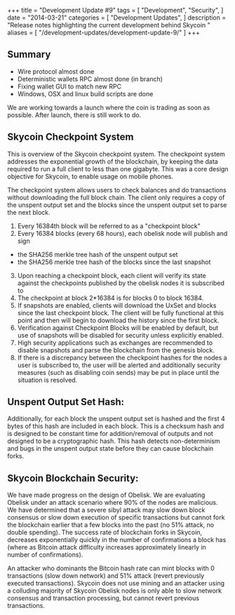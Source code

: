 +++
title = "Development Update #9"
tags = [
    "Development",
    "Security",
]
date = "2014-03-21"
categories = [
    "Development Updates",
]
description = "Release notes highlighting the current development behind Skycoin  "
aliases = [
	"/development-updates/development-update-9/"
]
+++

## Summary

- Wire protocol almost done
- Deterministic wallets RPC almost done (in branch)
- Fixing wallet GUI to match new RPC
- Windows, OSX and linux build scripts are done

We are working towards a launch where the coin is trading as soon as possible. After launch, there is still work to do.

## Skycoin Checkpoint System

This is overview of the Skycoin checkpoint system. The checkpoint system addresses the exponential growth of the blockchain, by keeping the data required to run a full client to less than one gigabyte. This was a core design objective for Skycoin, to enable usage on mobile phones.

The checkpoint system allows users to check balances and do transactions without downloading the full block chain. The client only requires a copy of the unspent output set and the blocks since the unspent output set to parse the next block.

1. Every 16384th block will be referred to as a "checkpoint block"
2. Every 16384 blocks (every 68 hours), each obelisk node will publish and sign
- the SHA256 merkle tree hash of the unspent output set
- the SHA256 merkle tree hash of the blocks since the last snapshot
3. Upon reaching a checkpoint block, each client will verify its state against the checkpoints published by the obelisk nodes it is subscribed to
4. The checkpoint at block 2*16384 is for blocks 0 to block 16384.
5. If snapshots are enabled, clients will download the UxSet and blocks since the last checkpoint block. The client will be fully functional at this point and then will begin to download the history since the first block.
6. Verification against Checkpoint Blocks will be enabled by default, but use of snapshots will be disabled for security unless explicitly enabled.
7. High security applications such as exchanges are recommended to disable snapshots and parse the blockchain from the genesis block.
8. If there is a discrepancy between the checkpoint hashes for the nodes a user is subscribed to, the user will be alerted and additionally security measures (such as disabling coin sends) may be put in place until the situation is resolved.

## Unspent Output Set Hash:
Additionally, for each block the unspent output set is hashed and the first 4 bytes of this hash are included in each block. This is a checksum hash and is designed to be constant time for addition/removal of outputs and not designed to be a cryptographic hash. This hash detects non-determinism and bugs in the unspent output state before they can cause blockchain forks.

## Skycoin Blockchain Security:

We have made progress on the design of Obelisk. We are evaluating Obelisk under an attack scenario where 90% of the nodes are malicious. We have determined that a severe sibyl attack may slow down block consensus or slow down execution of specific transactions but cannot fork the blockchain earlier that a few blocks into the past (no 51% attack, no double spending). The success rate of blockchain forks in Skycoin, decreases exponentially quickly in the number of confirmations a block has (where as Bitcoin attack difficulty increases approximately linearly in number of confirmations).

An attacker who dominants the Bitcoin hash rate can mint blocks with 0 transactions (slow down network) and 51% attack (revert previously executed transactions). Skycoin does not use mining and an attacker using a colluding majority of Skycoin Obelisk nodes is only able to slow network consensus and transaction processing, but cannot revert previous transactions.
